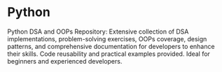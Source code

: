 # Python
Python DSA and OOPs Repository: Extensive collection of DSA implementations, problem-solving exercises, OOPs coverage, design patterns, and comprehensive documentation for developers to enhance their skills. Code reusability and practical examples provided. Ideal for beginners and experienced developers.

